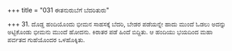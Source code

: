 +++
title = "031 ಈತನುರುಬೆಗೆ ಬೆದರಿತುರು"

+++
31. ದೊಡ್ಡ ಹಂದಿಯೊಂದು ಭೀಮನ ಸಾಹಸಕ್ಕೆ ಬೆದರಿ, ಬೇಡರ ಪಡೆಯನ್ನೇ ಹಾದು ಮುಂದೆ ಓಡಲು ಅದನ್ನು ಅಟ್ಟಿಕೊಂಡು ಭೀಮನು ಮುಂದೆ ಹೋದನು. ಕಿರಾತರ ಪಡೆ ಹಿಂದೆ ಬಿದ್ದಿತು. ಆ ಹಂದಿಯು ಭಯದಿಂದ ಮಹಾ ಪರ್ವತದ ಗುಹೆಯೊಂದರ ಒಳಹೊಕ್ಕಿತು.